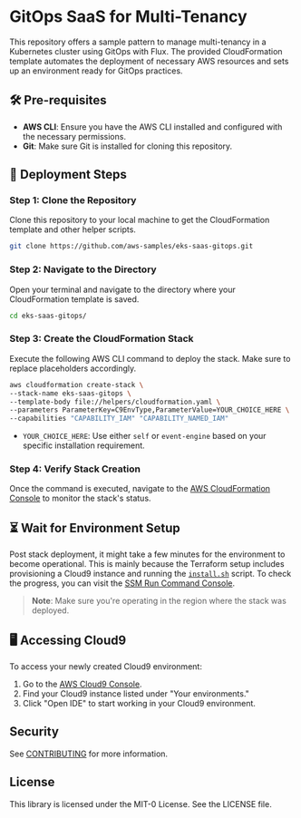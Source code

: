 # GitOps SaaS for Multi-Tenancy

This repository offers a sample pattern to manage multi-tenancy in a Kubernetes cluster using GitOps with Flux. The provided CloudFormation template automates the deployment of necessary AWS resources and sets up an environment ready for GitOps practices.

## 🛠 Pre-requisites

- **AWS CLI**: Ensure you have the AWS CLI installed and configured with the necessary permissions.
- **Git**: Make sure Git is installed for cloning this repository.

## 🚀 Deployment Steps

### Step 1: Clone the Repository

Clone this repository to your local machine to get the CloudFormation template and other helper scripts.

```bash
git clone https://github.com/aws-samples/eks-saas-gitops.git
```

### Step 2: Navigate to the Directory

Open your terminal and navigate to the directory where your CloudFormation template is saved.

```bash
cd eks-saas-gitops/
```

### Step 3: Create the CloudFormation Stack

Execute the following AWS CLI command to deploy the stack. Make sure to replace placeholders accordingly.

```bash
aws cloudformation create-stack \
--stack-name eks-saas-gitops \
--template-body file://helpers/cloudformation.yaml \
--parameters ParameterKey=C9EnvType,ParameterValue=YOUR_CHOICE_HERE \
--capabilities "CAPABILITY_IAM" "CAPABILITY_NAMED_IAM"
```
- `YOUR_CHOICE_HERE`: Use either `self` or `event-engine` based on your specific installation requirement.

### Step 4: Verify Stack Creation

Once the command is executed, navigate to the [AWS CloudFormation Console](https://console.aws.amazon.com/cloudformation/) to monitor the stack's status.

## ⏳ Wait for Environment Setup

Post stack deployment, it might take a few minutes for the environment to become operational. This is mainly because the Terraform setup includes provisioning a Cloud9 instance and running the [`install.sh`](./install.sh) script. To check the progress, you can visit the [SSM Run Command Console](https://console.aws.amazon.com/systems-manager/run-command/executing-commands).

> **Note**: Make sure you're operating in the region where the stack was deployed.

## 🖥 Accessing Cloud9

To access your newly created Cloud9 environment:

1. Go to the [AWS Cloud9 Console](https://console.aws.amazon.com/cloud9/).
2. Find your Cloud9 instance listed under "Your environments."
3. Click "Open IDE" to start working in your Cloud9 environment.

## Security

See [CONTRIBUTING](CONTRIBUTING.md#security-issue-notifications) for more information.

## License

This library is licensed under the MIT-0 License. See the LICENSE file.

